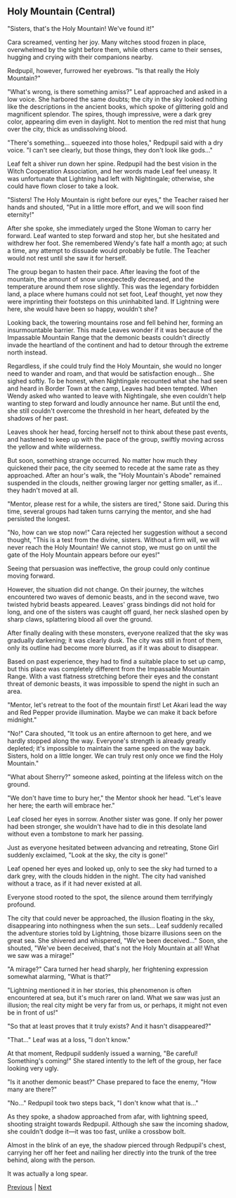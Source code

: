 ## Holy Mountain (Central)
"Sisters, that's the Holy Mountain! We've found it!"

Cara screamed, venting her joy. Many witches stood frozen in place, overwhelmed by the sight before them, while others came to their senses, hugging and crying with their companions nearby.

Redpupil, however, furrowed her eyebrows. "Is that really the Holy Mountain?"

"What's wrong, is there something amiss?" Leaf approached and asked in a low voice. She harbored the same doubts; the city in the sky looked nothing like the descriptions in the ancient books, which spoke of glittering gold and magnificent splendor. The spires, though impressive, were a dark grey color, appearing dim even in daylight. Not to mention the red mist that hung over the city, thick as undissolving blood.

"There's something... squeezed into those holes," Redpupil said with a dry voice. "I can't see clearly, but those things, they don't look like gods..."

Leaf felt a shiver run down her spine. Redpupil had the best vision in the Witch Cooperation Association, and her words made Leaf feel uneasy. It was unfortunate that Lightning had left with Nightingale; otherwise, she could have flown closer to take a look.

"Sisters! The Holy Mountain is right before our eyes," the Teacher raised her hands and shouted, "Put in a little more effort, and we will soon find eternity!"

After she spoke, she immediately urged the Stone Woman to carry her forward. Leaf wanted to step forward and stop her, but she hesitated and withdrew her foot. She remembered Wendy's fate half a month ago; at such a time, any attempt to dissuade would probably be futile. The Teacher would not rest until she saw it for herself.

The group began to hasten their pace. After leaving the foot of the mountain, the amount of snow unexpectedly decreased, and the temperature around them rose slightly. This was the legendary forbidden land, a place where humans could not set foot, Leaf thought, yet now they were imprinting their footsteps on this uninhabited land. If Lightning were here, she would have been so happy, wouldn't she?



Looking back, the towering mountains rose and fell behind her, forming an insurmountable barrier. This made Leaves wonder if it was because of the Impassable Mountain Range that the demonic beasts couldn't directly invade the heartland of the continent and had to detour through the extreme north instead.



Regardless, if she could truly find the Holy Mountain, she would no longer need to wander and roam, and that would be satisfaction enough... She sighed softly. To be honest, when Nightingale recounted what she had seen and heard in Border Town at the camp, Leaves had been tempted. When Wendy asked who wanted to leave with Nightingale, she even couldn't help wanting to step forward and loudly announce her name. But until the end, she still couldn't overcome the threshold in her heart, defeated by the shadows of her past.



Leaves shook her head, forcing herself not to think about these past events, and hastened to keep up with the pace of the group, swiftly moving across the yellow and white wilderness.



But soon, something strange occurred. No matter how much they quickened their pace, the city seemed to recede at the same rate as they approached. After an hour's walk, the "Holy Mountain's Abode" remained suspended in the clouds, neither growing larger nor getting smaller, as if... they hadn't moved at all.



"Mentor, please rest for a while, the sisters are tired," Stone said. During this time, several groups had taken turns carrying the mentor, and she had persisted the longest.



"No, how can we stop now!" Cara rejected her suggestion without a second thought, "This is a test from the divine, sisters. Without a firm will, we will never reach the Holy Mountain! We cannot stop, we must go on until the gate of the Holy Mountain appears before our eyes!"



Seeing that persuasion was ineffective, the group could only continue moving forward.



However, the situation did not change. On their journey, the witches encountered two waves of demonic beasts, and in the second wave, two twisted hybrid beasts appeared. Leaves' grass bindings did not hold for long, and one of the sisters was caught off guard, her neck slashed open by sharp claws, splattering blood all over the ground.



After finally dealing with these monsters, everyone realized that the sky was gradually darkening; it was clearly dusk. The city was still in front of them, only its outline had become more blurred, as if it was about to disappear.



Based on past experience, they had to find a suitable place to set up camp, but this place was completely different from the Impassable Mountain Range. With a vast flatness stretching before their eyes and the constant threat of demonic beasts, it was impossible to spend the night in such an area.



"Mentor, let's retreat to the foot of the mountain first! Let Akari lead the way and Red Pepper provide illumination. Maybe we can make it back before midnight."



"No!" Cara shouted, "It took us an entire afternoon to get here, and we hardly stopped along the way. Everyone's strength is already greatly depleted; it's impossible to maintain the same speed on the way back. Sisters, hold on a little longer. We can truly rest only once we find the Holy Mountain."



"What about Sherry?" someone asked, pointing at the lifeless witch on the ground.



"We don't have time to bury her," the Mentor shook her head. "Let's leave her here; the earth will embrace her."



Leaf closed her eyes in sorrow. Another sister was gone. If only her power had been stronger, she wouldn't have had to die in this desolate land without even a tombstone to mark her passing.



Just as everyone hesitated between advancing and retreating, Stone Girl suddenly exclaimed, "Look at the sky, the city is gone!"



Leaf opened her eyes and looked up, only to see the sky had turned to a dark grey, with the clouds hidden in the night. The city had vanished without a trace, as if it had never existed at all.



Everyone stood rooted to the spot, the silence around them terrifyingly profound.



The city that could never be approached, the illusion floating in the sky, disappearing into nothingness when the sun sets... Leaf suddenly recalled the adventure stories told by Lightning, those bizarre illusions seen on the great sea. She shivered and whispered, "We've been deceived..." Soon, she shouted, "We've been deceived, that's not the Holy Mountain at all! What we saw was a mirage!"



"A mirage?" Cara turned her head sharply, her frightening expression somewhat alarming, "What is that?"



"Lightning mentioned it in her stories, this phenomenon is often encountered at sea, but it's much rarer on land. What we saw was just an illusion; the real city might be very far from us, or perhaps, it might not even be in front of us!"



"So that at least proves that it truly exists? And it hasn't disappeared?"



"That..." Leaf was at a loss, "I don't know."



At that moment, Redpupil suddenly issued a warning, "Be careful! Something's coming!" She stared intently to the left of the group, her face looking very ugly.



"Is it another demonic beast?" Chase prepared to face the enemy, "How many are there?"



"No..." Redpupil took two steps back, "I don't know what that is..."



As they spoke, a shadow approached from afar, with lightning speed, shooting straight towards Redpupil. Although she saw the incoming shadow, she couldn't dodge it—it was too fast, unlike a crossbow bolt.



Almost in the blink of an eye, the shadow pierced through Redpupil's chest, carrying her off her feet and nailing her directly into the trunk of the tree behind, along with the person.

It was actually a long spear.





[Previous](CH0075.md) | [Next](CH0077.md)
